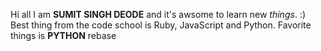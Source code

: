 Hi all I am **SUMIT SINGH DEODE** and it's awsome to learn new *things*. :)
Best thing from the code school is Ruby, JavaScript and Python.
Favorite things is **PYTHON**
rebase
